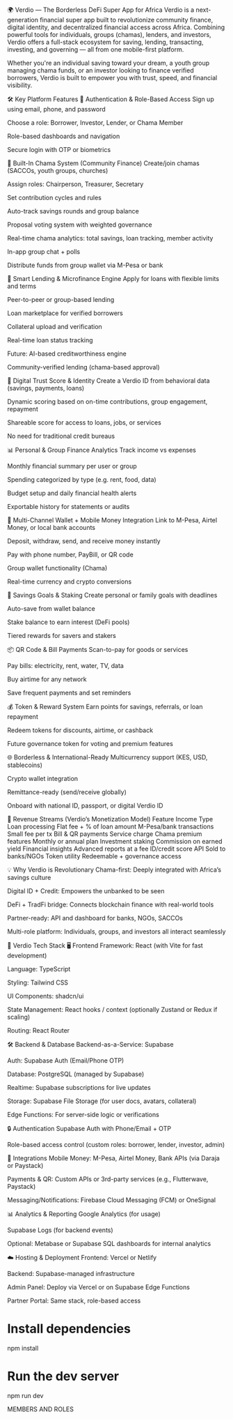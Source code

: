 🌍 Verdio — The Borderless DeFi Super App for Africa
Verdio is a next-generation financial super app built to revolutionize community finance, digital identity, and decentralized financial access across Africa. Combining powerful tools for individuals, groups (chamas), lenders, and investors, Verdio offers a full-stack ecosystem for saving, lending, transacting, investing, and governing — all from one mobile-first platform.

Whether you're an individual saving toward your dream, a youth group managing chama funds, or an investor looking to finance verified borrowers, Verdio is built to empower you with trust, speed, and financial visibility.

🛠️ Key Platform Features
🔐 Authentication & Role-Based Access
Sign up using email, phone, and password

Choose a role: Borrower, Investor, Lender, or Chama Member

Role-based dashboards and navigation

Secure login with OTP or biometrics

💬 Built-In Chama System (Community Finance)
Create/join chamas (SACCOs, youth groups, churches)

Assign roles: Chairperson, Treasurer, Secretary

Set contribution cycles and rules

Auto-track savings rounds and group balance

Proposal voting system with weighted governance

Real-time chama analytics: total savings, loan tracking, member activity

In-app group chat + polls

Distribute funds from group wallet via M-Pesa or bank

💼 Smart Lending & Microfinance Engine
Apply for loans with flexible limits and terms

Peer-to-peer or group-based lending

Loan marketplace for verified borrowers

Collateral upload and verification

Real-time loan status tracking

Future: AI-based creditworthiness engine

Community-verified lending (chama-based approval)

🧠 Digital Trust Score & Identity
Create a Verdio ID from behavioral data (savings, payments, loans)

Dynamic scoring based on on-time contributions, group engagement, repayment

Shareable score for access to loans, jobs, or services

No need for traditional credit bureaus

📊 Personal & Group Finance Analytics
Track income vs expenses

Monthly financial summary per user or group

Spending categorized by type (e.g. rent, food, data)

Budget setup and daily financial health alerts

Exportable history for statements or audits

📱 Multi-Channel Wallet + Mobile Money Integration
Link to M-Pesa, Airtel Money, or local bank accounts

Deposit, withdraw, send, and receive money instantly

Pay with phone number, PayBill, or QR code

Group wallet functionality (Chama)

Real-time currency and crypto conversions

🎯 Savings Goals & Staking
Create personal or family goals with deadlines

Auto-save from wallet balance

Stake balance to earn interest (DeFi pools)

Tiered rewards for savers and stakers

📦 QR Code & Bill Payments
Scan-to-pay for goods or services

Pay bills: electricity, rent, water, TV, data

Buy airtime for any network

Save frequent payments and set reminders

💰 Token & Reward System
Earn points for savings, referrals, or loan repayment

Redeem tokens for discounts, airtime, or cashback

Future governance token for voting and premium features

🌐 Borderless & International-Ready
Multicurrency support (KES, USD, stablecoins)

Crypto wallet integration

Remittance-ready (send/receive globally)

Onboard with national ID, passport, or digital Verdio ID

💸 Revenue Streams (Verdio’s Monetization Model)
Feature	Income Type
Loan processing	Flat fee + % of loan amount
M-Pesa/bank transactions	Small fee per tx
Bill & QR payments	Service charge
Chama premium features	Monthly or annual plan
Investment staking	Commission on earned yield
Financial insights	Advanced reports at a fee
ID/credit score API	Sold to banks/NGOs
Token utility	Redeemable + governance access

💡 Why Verdio is Revolutionary
Chama-first: Deeply integrated with Africa’s savings culture

Digital ID + Credit: Empowers the unbanked to be seen

DeFi + TradFi bridge: Connects blockchain finance with real-world tools

Partner-ready: API and dashboard for banks, NGOs, SACCOs

Multi-role platform: Individuals, groups, and investors all interact seamlessly



🧪 Verdio Tech Stack
🖥️ Frontend
Framework: React (with Vite for fast development)

Language: TypeScript

Styling: Tailwind CSS

UI Components: shadcn/ui

State Management: React hooks / context (optionally Zustand or Redux if scaling)

Routing: React Router



🛠️ Backend & Database
Backend-as-a-Service: Supabase

Auth: Supabase Auth (Email/Phone OTP)

Database: PostgreSQL (managed by Supabase)

Realtime: Supabase subscriptions for live updates

Storage: Supabase File Storage (for user docs, avatars, collateral)

Edge Functions: For server-side logic or verifications

🔒 Authentication
Supabase Auth with Phone/Email + OTP

Role-based access control (custom roles: borrower, lender, investor, admin)

🔗 Integrations
Mobile Money: M-Pesa, Airtel Money, Bank APIs (via Daraja or Paystack)

Payments & QR: Custom APIs or 3rd-party services (e.g., Flutterwave, Paystack)

Messaging/Notifications: Firebase Cloud Messaging (FCM) or OneSignal

📊 Analytics & Reporting
Google Analytics (for usage)

Supabase Logs (for backend events)

Optional: Metabase or Supabase SQL dashboards for internal analytics

☁️ Hosting & Deployment
Frontend: Vercel or Netlify

Backend: Supabase-managed infrastructure

Admin Panel: Deploy via Vercel or on Supabase Edge Functions

Partner Portal: Same stack, role-based access


# Install dependencies
npm install

# Run the dev server
npm run dev

MEMBERS AND ROLES 



